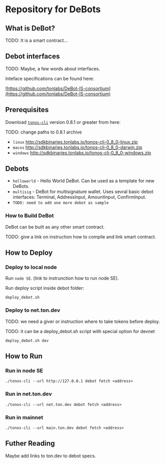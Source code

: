 # Repository for DeBots

## What is DeBot?
TODO: It is a smart contract...

## Debot interfaces

TODO: Maybe, a few words about interfaces.

Inteface specifications can be found here:

[https://github.com/tonlabs/DeBot-IS-consortium](https://github.com/tonlabs/DeBot-IS-consortium)

## Prerequisites

Download [`tonos-cli`](https://github.com/tonlabs/tonos-cli) version 0.8.1 or greater from here:

TODO: change paths to 0.8.1 archive

- `linux` http://sdkbinaries.tonlabs.io/tonos-cli-0_8_0-linux.zip
- `macos` http://sdkbinaries.tonlabs.io/tonos-cli-0_8_0-darwin.zip
- `windows` http://sdkbinaries.tonlabs.io/tonos-cli-0_8_0-windows.zip

## Debots

- `helloworld` - Hello World DeBot. Can be used as a template for new DeBots.
- `multisig` - DeBot for multisignature wallet. Uses sevral basic debot interfaces: Terminal, AddressInput, AmountInput, ConfirmInput.
- `TODO: need to add one more debot as sample`

### How to Build DeBot

DeBot can be built as any other smart contract.

TODO: give a link on instruction how to compile and link smart contract.

## How to Deploy

### Deploy to local node

Run `node SE`. (link to instrunction how to run node SE).

Run deploy script inside debot folder:

    deploy_debot.sh

### Deploy to net.ton.dev

TODO: we need a giver or instruction where to take tokens before deploy.

TODO: it can be a deploy_debot.sh script with special option for devnet

    deploy_debot.sh dev

## How to Run

### Run in node SE

    ./tonos-cli --url http://127.0.0.1 debot fetch <address>

### Run in net.ton.dev

    ./tonos-cli --url net.ton.dev debot fetch <address>

### Run in mainnet

    ./tonos-cli --url main.ton.dev debot fetch <address>

## Futher Reading

Maybe add links to ton.dev to debot specs.